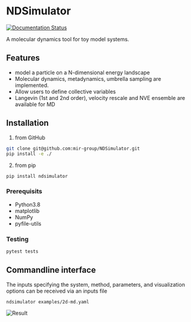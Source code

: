 # NDSimulator

[![Documentation Status](https://readthedocs.org/projects/nequip/badge/?version=latest)](https://ndsimulator.rtfd.io)

A molecular dynamics tool for toy model systems.

## Features

* model a particle on a N-dimensional energy landscape 
* Molecular dynamics, metadynamics, umbrella sampling are implemented.
* Allow users to define collective variables
* Langevin (1st and 2nd order), velocity rescale and NVE ensemble are available for MD

## Installation

1. from GitHub

```bash
git clone git@github.com:mir-group/NDSimulator.git
pip install -e ./
```

2. from pip

```
pip install ndsimulator
```

### Prerequisits

* Python3.8
* matplotlib
* NumPy
* pyfile-utils

### Testing

```bash
pytest tests
```

## Commandline interface

The inputs specifying the system, method, parameters, and visualization options can be received via an inputs file 

```bash
ndsimulator examples/2d-md.yaml
```

![Result](https://github.com/mir-group/NDSimulator_archive/raw/main/examples/reference/instance_oneplot.png)

